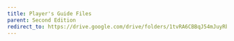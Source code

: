 ```yaml
---
title: Player's Guide Files
parent: Second Edition
redirect_to: https://drive.google.com/drive/folders/1tvRA6CBBqJ54mJuyRbfWpAtt43I18CHe?usp=drive_link
---
```

